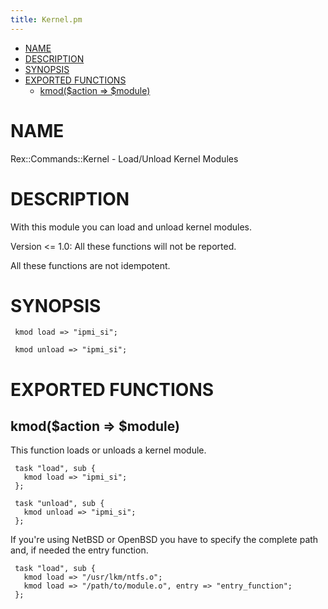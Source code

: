 ```yaml
---
title: Kernel.pm
---
```


-   [NAME](#NAME)
-   [DESCRIPTION](#DESCRIPTION)
-   [SYNOPSIS](#SYNOPSIS)
-   [EXPORTED FUNCTIONS](#EXPORTED-FUNCTIONS)
    -   [kmod($action =&gt; $module)](#kmod-action-module-)

# NAME

Rex::Commands::Kernel - Load/Unload Kernel Modules

# DESCRIPTION

With this module you can load and unload kernel modules.

Version &lt;= 1.0: All these functions will not be reported.

All these functions are not idempotent.

# SYNOPSIS

     kmod load => "ipmi_si";
     
     kmod unload => "ipmi_si";

# EXPORTED FUNCTIONS

## kmod($action =&gt; $module)

This function loads or unloads a kernel module.

     task "load", sub {
       kmod load => "ipmi_si";
     };
     
     task "unload", sub {
       kmod unload => "ipmi_si";
     };

If you're using NetBSD or OpenBSD you have to specify the complete path and, if needed the entry function.

     task "load", sub {
       kmod load => "/usr/lkm/ntfs.o";
       kmod load => "/path/to/module.o", entry => "entry_function";
     };
